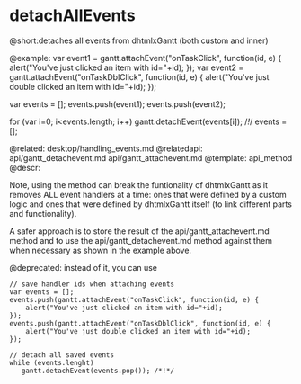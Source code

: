detachAllEvents
=============

@short:detaches all events from dhtmlxGantt (both custom and inner)
	

@example:
var event1 = gantt.attachEvent("onTaskClick", function(id, e) {
    alert("You've just clicked an item with id="+id);
});
var event2 = gantt.attachEvent("onTaskDblClick", function(id, e) {
    alert("You've just double clicked an item with id="+id);
});

var events = [];
events.push(event1);
events.push(event2);

for (var i=0; i<events.length; i++)
   gantt.detachEvent(events[i]); /*!*/
events = [];



@related:
	desktop/handling_events.md
@relatedapi:
	api/gantt_detachevent.md
    api/gantt_attachevent.md
@template:	api_method
@descr:

Note, using the method can break the funtionality of dhtmlxGantt as it removes ALL event handlers at a time: ones that were defined by a custom logic and ones that were defined by dhtmlxGantt itself (to link different
parts and functionality). 

A safer approach is to store the result of the api/gantt_attachevent.md method and to use the api/gantt_detachevent.md method  against them when necessary as shown in the example above.

@deprecated:
instead of it, you can use
~~~
// save handler ids when attaching events
var events = [];
events.push(gantt.attachEvent("onTaskClick", function(id, e) {
	alert("You've just clicked an item with id="+id);
});
events.push(gantt.attachEvent("onTaskDblClick", function(id, e) {
	alert("You've just double clicked an item with id="+id);
});

// detach all saved events
while (events.lenght)
   gantt.detachEvent(events.pop()); /*!*/

~~~
